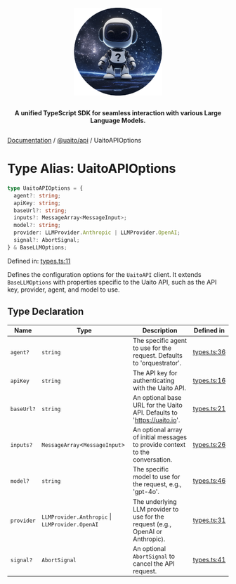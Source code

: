 <div style="display:flex; flex-direction:column; align-items:center;">
<p align="center">
  <img src="../UAITO.png" alt="UAITO Logo" width="200"/>
</p>

<p align="center">
  <strong>A unified TypeScript SDK for seamless interaction with various Large Language Models.</strong>
</p>
</div>

[Documentation](README.md) / [@uaito/api](@uaito.api.md) / UaitoAPIOptions

# Type Alias: UaitoAPIOptions

```ts
type UaitoAPIOptions = {
  agent?: string;
  apiKey: string;
  baseUrl?: string;
  inputs?: MessageArray<MessageInput>;
  model?: string;
  provider: LLMProvider.Anthropic | LLMProvider.OpenAI;
  signal?: AbortSignal;
} & BaseLLMOptions;
```

Defined in: [types.ts:11](https://github.com/elribonazo/uaito/blob/48ca7e9100abb23d088dbfc6eb0d1c39d55fdcbf/packages/api/src/types.ts#L11)

Defines the configuration options for the `UaitoAPI` client.
It extends `BaseLLMOptions` with properties specific to the Uaito API,
such as the API key, provider, agent, and model to use.

## Type Declaration

| Name | Type | Description | Defined in |
| ------ | ------ | ------ | ------ |
| `agent?` | `string` | The specific agent to use for the request. Defaults to 'orquestrator'. | [types.ts:36](https://github.com/elribonazo/uaito/blob/48ca7e9100abb23d088dbfc6eb0d1c39d55fdcbf/packages/api/src/types.ts#L36) |
| `apiKey` | `string` | The API key for authenticating with the Uaito API. | [types.ts:16](https://github.com/elribonazo/uaito/blob/48ca7e9100abb23d088dbfc6eb0d1c39d55fdcbf/packages/api/src/types.ts#L16) |
| `baseUrl?` | `string` | An optional base URL for the Uaito API. Defaults to 'https://uaito.io'. | [types.ts:21](https://github.com/elribonazo/uaito/blob/48ca7e9100abb23d088dbfc6eb0d1c39d55fdcbf/packages/api/src/types.ts#L21) |
| `inputs?` | `MessageArray`\<`MessageInput`\> | An optional array of initial messages to provide context to the conversation. | [types.ts:26](https://github.com/elribonazo/uaito/blob/48ca7e9100abb23d088dbfc6eb0d1c39d55fdcbf/packages/api/src/types.ts#L26) |
| `model?` | `string` | The specific model to use for the request, e.g., 'gpt-4o'. | [types.ts:46](https://github.com/elribonazo/uaito/blob/48ca7e9100abb23d088dbfc6eb0d1c39d55fdcbf/packages/api/src/types.ts#L46) |
| `provider` | `LLMProvider.Anthropic` \| `LLMProvider.OpenAI` | The underlying LLM provider to use for the request (e.g., OpenAI or Anthropic). | [types.ts:31](https://github.com/elribonazo/uaito/blob/48ca7e9100abb23d088dbfc6eb0d1c39d55fdcbf/packages/api/src/types.ts#L31) |
| `signal?` | `AbortSignal` | An optional `AbortSignal` to cancel the API request. | [types.ts:41](https://github.com/elribonazo/uaito/blob/48ca7e9100abb23d088dbfc6eb0d1c39d55fdcbf/packages/api/src/types.ts#L41) |
